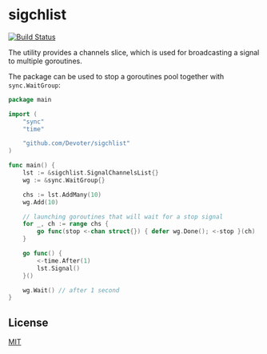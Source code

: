 # sigchlist

[![Build Status](https://travis-ci.com/Devoter/sigchlist.svg?branch=main)](https://travis-ci.com/Devoter/sigchlist)

The utility provides a channels slice, which is used for broadcasting a signal to multiple goroutines.

The package can be used to stop a goroutines pool together with `sync.WaitGroup`:

```go
package main

import (
	"sync"
	"time"

	"github.com/Devoter/sigchlist"
)

func main() {
	lst := &sigchlist.SignalChannelsList{}
	wg := &sync.WaitGroup{}

	chs := lst.AddMany(10)
	wg.Add(10)

	// launching goroutines that will wait for a stop signal
	for _, ch := range chs {
		go func(stop <-chan struct{}) { defer wg.Done(); <-stop }(ch)
	}

	go func() {
		<-time.After(1)
		lst.Signal()
	}()

	wg.Wait() // after 1 second
}
```

## License

[MIT](LICENSE)
